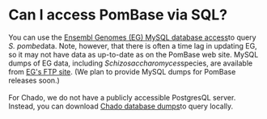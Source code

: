 # Can I access PomBase via SQL?
<!-- pombase_categories: Querying/Searching,Tools and Resources -->

You can use the [Ensembl Genomes (EG) MySQL database
access](http://ensemblgenomes.org/info/access/mysql)to query *S.
pombe*data. Note, however, that there is often a time lag in updating
EG, so it may not have data as up-to-date as on the PomBase web site.
MySQL dumps of EG data, including *Schizosaccharomyces*species, are
available from [EG's FTP
site](ftp://ftp.ensemblgenomes.org/pub/current/fungi/mysql/). (We plan
to provide MySQL dumps for PomBase releases soon.)\
\
For Chado, we do not have a publicly accessible PostgresQL server.
Instead, you can download [Chado database
dumps](/downloads/chado-database-dumps)to query locally.

